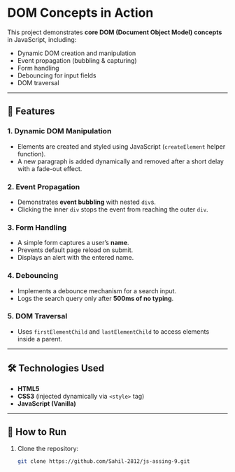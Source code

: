 # DOM Concepts in Action

This project demonstrates **core DOM (Document Object Model) concepts** in JavaScript, including:

- Dynamic DOM creation and manipulation  
- Event propagation (bubbling & capturing)  
- Form handling  
- Debouncing for input fields  
- DOM traversal  

---

## 📂 Features

### 1. **Dynamic DOM Manipulation**
- Elements are created and styled using JavaScript (`createElement` helper function).  
- A new paragraph is added dynamically and removed after a short delay with a fade-out effect.  

### 2. **Event Propagation**
- Demonstrates **event bubbling** with nested `div`s.  
- Clicking the inner `div` stops the event from reaching the outer `div`.  

### 3. **Form Handling**
- A simple form captures a user’s **name**.  
- Prevents default page reload on submit.  
- Displays an alert with the entered name.  

### 4. **Debouncing**
- Implements a debounce mechanism for a search input.  
- Logs the search query only after **500ms of no typing**.  

### 5. **DOM Traversal**
- Uses `firstElementChild` and `lastElementChild` to access elements inside a parent.  

---

## 🛠️ Technologies Used
- **HTML5**  
- **CSS3** (injected dynamically via `<style>` tag)  
- **JavaScript (Vanilla)**  

---

## 🚀 How to Run
1. Clone the repository:  
   ```bash
   git clone https://github.com/Sahil-2812/js-assing-9.git

